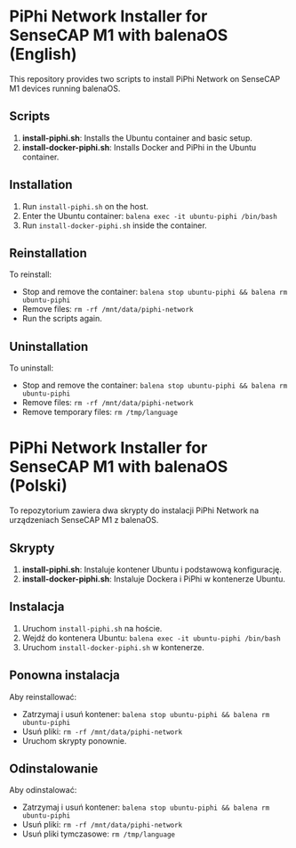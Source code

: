# PiPhi Network Installer for SenseCAP M1 with balenaOS (English)

This repository provides two scripts to install PiPhi Network on SenseCAP M1 devices running balenaOS.

## Scripts
1. **install-piphi.sh**: Installs the Ubuntu container and basic setup.
2. **install-docker-piphi.sh**: Installs Docker and PiPhi in the Ubuntu container.

## Installation
1. Run `install-piphi.sh` on the host.
2. Enter the Ubuntu container: `balena exec -it ubuntu-piphi /bin/bash`
3. Run `install-docker-piphi.sh` inside the container.

## Reinstallation
To reinstall:
- Stop and remove the container: `balena stop ubuntu-piphi && balena rm ubuntu-piphi`
- Remove files: `rm -rf /mnt/data/piphi-network`
- Run the scripts again.

## Uninstallation
To uninstall:
- Stop and remove the container: `balena stop ubuntu-piphi && balena rm ubuntu-piphi`
- Remove files: `rm -rf /mnt/data/piphi-network`
- Remove temporary files: `rm /tmp/language`

# PiPhi Network Installer for SenseCAP M1 with balenaOS (Polski)

To repozytorium zawiera dwa skrypty do instalacji PiPhi Network na urządzeniach SenseCAP M1 z balenaOS.

## Skrypty
1. **install-piphi.sh**: Instaluje kontener Ubuntu i podstawową konfigurację.
2. **install-docker-piphi.sh**: Instaluje Dockera i PiPhi w kontenerze Ubuntu.

## Instalacja
1. Uruchom `install-piphi.sh` na hoście.
2. Wejdź do kontenera Ubuntu: `balena exec -it ubuntu-piphi /bin/bash`
3. Uruchom `install-docker-piphi.sh` w kontenerze.

## Ponowna instalacja
Aby reinstallować:
- Zatrzymaj i usuń kontener: `balena stop ubuntu-piphi && balena rm ubuntu-piphi`
- Usuń pliki: `rm -rf /mnt/data/piphi-network`
- Uruchom skrypty ponownie.

## Odinstalowanie
Aby odinstalować:
- Zatrzymaj i usuń kontener: `balena stop ubuntu-piphi && balena rm ubuntu-piphi`
- Usuń pliki: `rm -rf /mnt/data/piphi-network`
- Usuń pliki tymczasowe: `rm /tmp/language`
